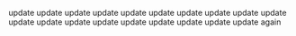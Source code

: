 
update
update
update
update
update
update
update
update
update
update
update
update
update
update
update
update
update
update
update again
